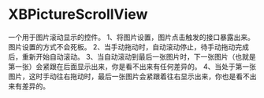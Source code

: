 # XBPictureScrollView
一个用于图片滚动显示的控件。
1、将图片设置，图片点击触发的接口暴露出来。图片设置的方式不会死板。
2、当手动拖动时，自动滚动停止，待手动拖动完成后，重新开始自动滚动。
3、当自动滚动到最后一张图片时，下一张图片（也就是第一张）会紧跟在后面显示出来，你是看不出来有任何差异的。
4、当处于第一张图片，这时手动往右拖动时，最后一张图片会紧跟着往右显示出来，你也是看不出来有差异的。

